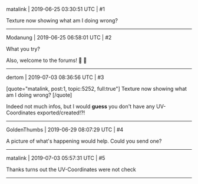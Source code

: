 matalink | 2019-06-25 03:30:51 UTC | #1

Texture now showing what am I doing wrong?

-------------------------

Modanung | 2019-06-25 06:58:01 UTC | #2

What you try?

Also, welcome to the forums! :confetti_ball: :slightly_smiling_face:

-------------------------

dertom | 2019-07-03 08:36:56 UTC | #3

[quote="matalink, post:1, topic:5252, full:true"]
Texture now showing what am I doing wrong?
[/quote]

Indeed not much infos, but I would **guess** you don't have any UV-Coordinates exported/created!?!

-------------------------

GoldenThumbs | 2019-06-29 08:07:29 UTC | #4

A picture of what's happening would help. Could you send one?

-------------------------

matalink | 2019-07-03 05:57:31 UTC | #5

Thanks turns out the UV-Coordinates were not check

-------------------------

